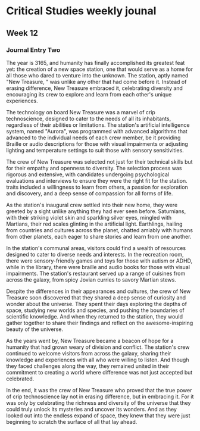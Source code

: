 # Critical Studies weekly jounal 

## Week 12

### Journal Entry Two

The year is 3165, and humanity has finally accomplished its greatest feat yet: the creation of a new space station, one that would serve as a home for all those who dared to venture into the unknown. The station, aptly named "New Treasure, " was unlike any other that had come before it. Instead of erasing difference, New Treasure embraced it, celebrating diversity and encouraging its crew to explore and learn from each other's unique experiences.

The technology on board New Treasure was a marvel of crip technoscience, designed to cater to the needs of all its inhabitants, regardless of their abilities or limitations. The station's artificial intelligence system, named "Aurora", was programmed with advanced algorithms that advanced to the individual needs of each crew member, be it providing Braille or audio descriptions for those with visual impairments or adjusting lighting and temperature settings to suit those with sensory sensitivities.

The crew of New Treasure was selected not just for their technical skills but for their empathy and openness to diversity. The selection process was rigorous and extensive, with candidates undergoing psychological evaluations and interviews to ensure they were the right fit for the station. traits included a willingness to learn from others, a passion for exploration and discovery, and a deep sense of compassion for all forms of life.

As the station's inaugural crew settled into their new home, they were greeted by a sight unlike anything they had ever seen before. Saturnians, with their striking violet skin and sparkling silver eyes, mingled with Martians, their red scales glinting in the artificial light. Earthlings, hailing from countries and cultures across the planet, chatted amiably with humans from other planets, each eager to share stories and learn from one another.

In the station's communal areas, visitors could find a wealth of resources designed to cater to diverse needs and interests. In the recreation room, there were sensory-friendly games and toys for those with autism or ADHD, while in the library, there were braille and audio books for those with visual impairments. The station's restaurant served up a range of cuisines from across the galaxy, from spicy Jovian curries to savory Martian stews.

Despite the differences in their appearances and cultures, the crew of New Treasure soon discovered that they shared a deep sense of curiosity and wonder about the universe. They spent their days exploring the depths of space, studying new worlds and species, and pushing the boundaries of scientific knowledge. And when they returned to the station, they would gather together to share their findings and reflect on the awesome-inspiring beauty of the universe.

As the years went by, New Treasure became a beacon of hope for a humanity that had grown weary of division and conflict. The station's crew continued to welcome visitors from across the galaxy, sharing their knowledge and experiences with all who were willing to listen. And though they faced challenges along the way, they remained united in their commitment to creating a world where difference was not just accepted but celebrated.

In the end, it was the crew of New Treasure who proved that the true power of crip technoscience lay not in erasing difference, but in embracing it. For it was only by celebrating the richness and diversity of the universe that they could truly unlock its mysteries and uncover its wonders. And as they looked out into the endless expand of space, they knew that they were just beginning to scratch the surface of all that lay ahead.
